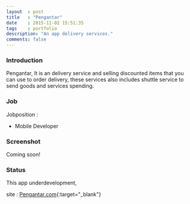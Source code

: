 ```yaml
---
layout	: post
title	: "Pengantar"
date   	: 2015-11-02 15:51:35
tags	: portfolio
description: "An app delivery services."
comments: false
---
```


### Introduction

Pengantar, It is an delivery service and selling discounted items that you can use to order delivery, these services also includes shuttle service to send goods and services spending.


### Job

Jobposition : 

- Mobile Developer


### Screenshot

Coming soon!


### Status

This app underdevelopment,

site : [Pengantar.com](http://pengantar.com){:target="_blank"}

